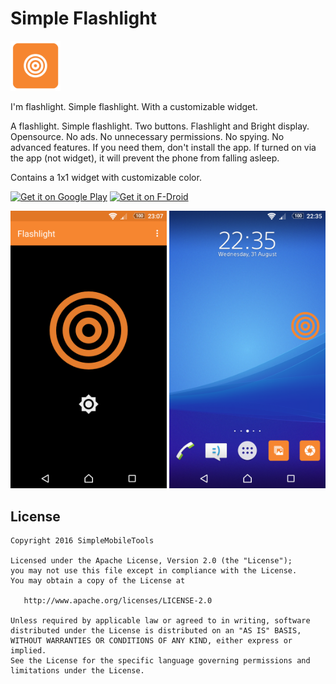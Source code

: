 # Simple Flashlight
<img alt="Logo" src="app/src/main/res/mipmap-xxxhdpi/launcher.png" width="80">

I'm flashlight. Simple flashlight. With a customizable widget.

A flashlight. Simple flashlight. Two buttons. Flashlight and Bright display. Opensource. No ads. No unnecessary permissions. No spying. No advanced features. If you need them, don't install the app. If turned on via the app (not widget), it will prevent the phone from falling asleep. 

Contains a 1x1 widget with customizable color.

<a href='https://play.google.com/store/apps/details?id=com.simplemobiletools.flashlight'><img alt='Get it on Google Play' src='https://play.google.com/intl/en_us/badges/images/generic/en_badge_web_generic.png' height=60/></a>
<a href="https://f-droid.org/app/com.simplemobiletools.flashlight"><img src="https://f-droid.org/badge/get-it-on.png" alt="Get it on F-Droid" height="60"></a>

<img alt="App image" src="screenshots/app.png" width="250">
<img alt="App image" src="screenshots/widget.png" width="250">

License
-------
    Copyright 2016 SimpleMobileTools
    
    Licensed under the Apache License, Version 2.0 (the "License");
    you may not use this file except in compliance with the License.
    You may obtain a copy of the License at
    
       http://www.apache.org/licenses/LICENSE-2.0
    
    Unless required by applicable law or agreed to in writing, software
    distributed under the License is distributed on an "AS IS" BASIS,
    WITHOUT WARRANTIES OR CONDITIONS OF ANY KIND, either express or implied.
    See the License for the specific language governing permissions and
    limitations under the License.
